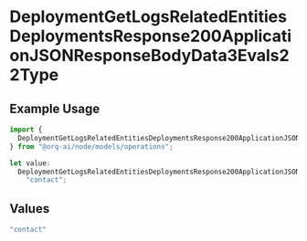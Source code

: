 # DeploymentGetLogsRelatedEntitiesDeploymentsResponse200ApplicationJSONResponseBodyData3Evals22Type

## Example Usage

```typescript
import {
  DeploymentGetLogsRelatedEntitiesDeploymentsResponse200ApplicationJSONResponseBodyData3Evals22Type,
} from "@orq-ai/node/models/operations";

let value:
  DeploymentGetLogsRelatedEntitiesDeploymentsResponse200ApplicationJSONResponseBodyData3Evals22Type =
    "contact";
```

## Values

```typescript
"contact"
```